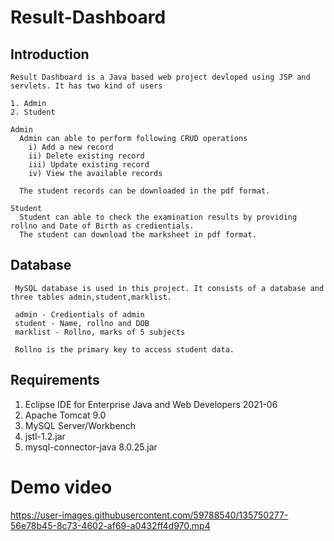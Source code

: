 # Result-Dashboard

## Introduction

    Result Dashboard is a Java based web project devloped using JSP and servlets. It has two kind of users
    
    1. Admin
    2. Student
    
    Admin
      Admin can able to perform following CRUD operations
        i) Add a new record
        ii) Delete existing record
        iii) Update existing record
        iv) View the available records
        
      The student records can be downloaded in the pdf format.
     
    Student
      Student can able to check the examination results by providing rollno and Date of Birth as credientials. 
      The student can download the marksheet in pdf format.
      
## Database
    
     MySQL database is used in this project. It consists of a database and three tables admin,student,marklist.
     
     admin - Credientials of admin
     student - Name, rollno and DOB
     marklist - Rollno, marks of 5 subjects
     
     Rollno is the primary key to access student data.
      
## Requirements

1. Eclipse IDE for Enterprise Java and Web Developers 2021-06
2. Apache Tomcat 9.0
3. MySQL Server/Workbench
4. jstl-1.2.jar
5. mysql-connector-java 8.0.25.jar
      
# Demo video



https://user-images.githubusercontent.com/59788540/135750277-56e78b45-8c73-4602-af69-a0432ff4d970.mp4




